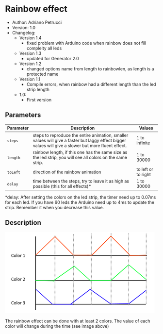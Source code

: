 # Rainbow effect

* Author: Adriano Petrucci
* Version: 1.0
* Changelog:
    * Version 1.4
        * fixed problem with Arduino code when rainbow does not fill complelty all leds 
    * Version 1.3
        * updated for Generator 2.0
    * Version 1.2
        * changed options name from length to rainbowlen, as length is a protected name
    * Version 1.1
        * Compile errors, when rainbow had a different length than the led strip length
    * 1.0:
        * First version

## Parameters
Parameter | Description | Values
--- | --- | ---
`steps`|steps to reproduce the entire animation, smaller values will give a faster but laggy effect bigger values will give a slower but more fluent effect.|1 to infinite
`length`|rainbow length, if this one has the same size as the led strip, you will see all colors on the same strip.|1 to 30000
`toLeft`|direction of the rainbow animation|to left or to right
`delay`|time between the steps, try to leave it as high as possible (this for all effects)*|1 to 30000

*delay: After setting the colors on the led strip, the timer need up to 0.07ms for each led. If you have 60 leds the Arduino need up to 4ms to update the strip. Remember it when you decrease this value.

## Description
![Algotithm](algorithm.png)

The rainbow effect can be done with at least 2 colors. The value of each color will change during the time (see image above)
